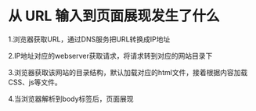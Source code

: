 # 从 URL 输入到页面展现发生了什么

1.浏览器获取URL，通过DNS服务把URL转换成IP地址

2.IP地址对应的webserver获取请求，将请求转到对应的网站目录下

3.浏览器获取该网站的目录结构，默认加载对应的html文件，接着根据内容加载CSS、js等文件。

4.当浏览器解析到body标签后，页面展现
